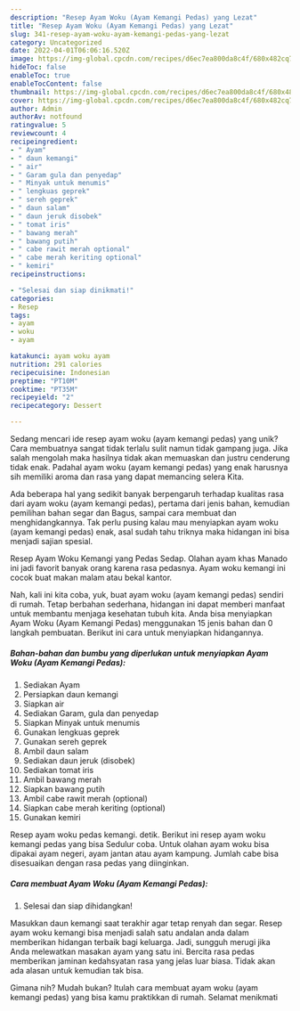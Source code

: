 ```yaml
---
description: "Resep Ayam Woku (Ayam Kemangi Pedas) yang Lezat"
title: "Resep Ayam Woku (Ayam Kemangi Pedas) yang Lezat"
slug: 341-resep-ayam-woku-ayam-kemangi-pedas-yang-lezat
category: Uncategorized
date: 2022-04-01T06:06:16.520Z
image: https://img-global.cpcdn.com/recipes/d6ec7ea800da8c4f/680x482cq70/ayam-woku-ayam-kemangi-pedas-foto-resep-utama.jpg
hideToc: false
enableToc: true
enableTocContent: false
thumbnail: https://img-global.cpcdn.com/recipes/d6ec7ea800da8c4f/680x482cq70/ayam-woku-ayam-kemangi-pedas-foto-resep-utama.jpg
cover: https://img-global.cpcdn.com/recipes/d6ec7ea800da8c4f/680x482cq70/ayam-woku-ayam-kemangi-pedas-foto-resep-utama.jpg
author: Admin
authorAv: notfound
ratingvalue: 5
reviewcount: 4
recipeingredient:
- " Ayam"
- " daun kemangi"
- " air"
- " Garam gula dan penyedap"
- " Minyak untuk menumis"
- " lengkuas geprek"
- " sereh geprek"
- " daun salam"
- " daun jeruk disobek"
- " tomat iris"
- " bawang merah"
- " bawang putih"
- " cabe rawit merah optional"
- " cabe merah keriting optional"
- " kemiri"
recipeinstructions:

- "Selesai dan siap dinikmati!"
categories:
- Resep
tags:
- ayam
- woku
- ayam

katakunci: ayam woku ayam 
nutrition: 291 calories
recipecuisine: Indonesian
preptime: "PT10M"
cooktime: "PT35M"
recipeyield: "2"
recipecategory: Dessert

---
```





Sedang mencari ide resep ayam woku (ayam kemangi pedas) yang unik? Cara membuatnya sangat tidak terlalu sulit namun tidak gampang juga. Jika salah mengolah maka hasilnya tidak akan memuaskan dan justru cenderung tidak enak. Padahal ayam woku (ayam kemangi pedas) yang enak harusnya sih memiliki aroma dan rasa yang dapat memancing selera Kita.





Ada beberapa hal yang sedikit banyak berpengaruh terhadap kualitas rasa dari ayam woku (ayam kemangi pedas), pertama dari jenis bahan, kemudian pemilihan bahan segar dan Bagus, sampai cara membuat dan menghidangkannya. Tak perlu pusing kalau mau menyiapkan ayam woku (ayam kemangi pedas) enak,      asal sudah tahu triknya maka hidangan ini bisa menjadi sajian spesial.














Resep Ayam Woku Kemangi yang Pedas Sedap. Olahan ayam khas Manado ini jadi favorit banyak orang karena rasa pedasnya. Ayam woku kemangi ini cocok buat makan malam atau bekal kantor.






Nah, kali ini kita coba, yuk, buat ayam woku (ayam kemangi pedas) sendiri di rumah. Tetap berbahan sederhana, hidangan ini dapat memberi manfaat untuk membantu menjaga kesehatan tubuh kita. Anda bisa menyiapkan Ayam Woku (Ayam Kemangi Pedas) menggunakan 15 jenis bahan dan 0 langkah pembuatan. Berikut ini cara untuk menyiapkan hidangannya.

<!--inarticleads1-->

##### Bahan-bahan dan bumbu yang diperlukan untuk menyiapkan Ayam Woku (Ayam Kemangi Pedas):

1. Sediakan  Ayam
1. Persiapkan  daun kemangi
1. Siapkan  air
1. Sediakan  Garam, gula dan penyedap
1. Siapkan  Minyak untuk menumis
1. Gunakan  lengkuas geprek
1. Gunakan  sereh geprek
1. Ambil  daun salam
1. Sediakan  daun jeruk (disobek)
1. Sediakan  tomat iris
1. Ambil  bawang merah
1. Siapkan  bawang putih
1. Ambil  cabe rawit merah (optional)
1. Siapkan  cabe merah keriting (optional)
1. Gunakan  kemiri


Resep ayam woku pedas kemangi. detik. Berikut ini resep ayam woku kemangi pedas yang bisa Sedulur coba. Untuk olahan ayam woku bisa dipakai ayam negeri, ayam jantan atau ayam kampung. Jumlah cabe bisa disesuaikan dengan rasa pedas yang diinginkan. 

<!--inarticleads2-->

##### Cara membuat Ayam Woku (Ayam Kemangi Pedas):


1. Selesai dan siap dihidangkan!

Masukkan daun kemangi saat terakhir agar tetap renyah dan segar. Resep ayam woku kemangi bisa menjadi salah satu andalan anda dalam memberikan hidangan terbaik bagi keluarga. Jadi, sungguh merugi jika Anda melewatkan masakan ayam yang satu ini. Bercita rasa pedas memberikan jaminan kedahsyatan rasa yang jelas luar biasa. Tidak akan ada alasan untuk kemudian tak bisa. 

Gimana nih? Mudah bukan? Itulah cara membuat ayam woku (ayam kemangi pedas) yang bisa kamu praktikkan di rumah. Selamat menikmati
